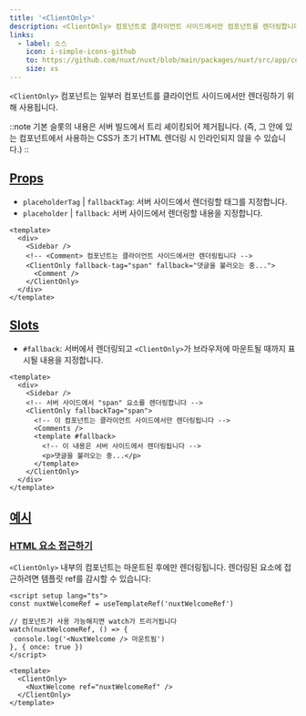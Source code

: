 ```yaml
---
title: '<ClientOnly>'
description: <ClientOnly> 컴포넌트로 클라이언트 사이드에서만 컴포넌트를 렌더링합니다.
links:
  - label: 소스
    icon: i-simple-icons-github
    to: https://github.com/nuxt/nuxt/blob/main/packages/nuxt/src/app/components/client-only.ts
    size: xs
---
```


`<ClientOnly>` 컴포넌트는 일부러 컴포넌트를 클라이언트 사이드에서만 렌더링하기 위해 사용됩니다.

::note
기본 슬롯의 내용은 서버 빌드에서 트리 셰이킹되어 제거됩니다. (즉, 그 안에 있는 컴포넌트에서 사용하는 CSS가 초기 HTML 렌더링 시 인라인되지 않을 수 있습니다.)
::

## [Props](#props)

- `placeholderTag` | `fallbackTag`: 서버 사이드에서 렌더링할 태그를 지정합니다.
- `placeholder` | `fallback`: 서버 사이드에서 렌더링할 내용을 지정합니다.

```vue
<template>
  <div>
    <Sidebar />
    <!-- <Comment> 컴포넌트는 클라이언트 사이드에서만 렌더링됩니다 -->
    <ClientOnly fallback-tag="span" fallback="댓글을 불러오는 중...">
      <Comment />
    </ClientOnly>
  </div>
</template>
```

## [Slots](#slots)

- `#fallback`: 서버에서 렌더링되고 `<ClientOnly>`가 브라우저에 마운트될 때까지 표시될 내용을 지정합니다.

```vue [pages/example.vue]
<template>
  <div>
    <Sidebar />
    <!-- 서버 사이드에서 "span" 요소를 렌더링합니다 -->
    <ClientOnly fallbackTag="span">
      <!-- 이 컴포넌트는 클라이언트 사이드에서만 렌더링됩니다 -->
      <Comments />
      <template #fallback>
        <!-- 이 내용은 서버 사이드에서 렌더링됩니다 -->
        <p>댓글을 불러오는 중...</p>
      </template>
    </ClientOnly>
  </div>
</template>
```

## [예시](#examples)

### [HTML 요소 접근하기](#accessing-html-elements)

`<ClientOnly>` 내부의 컴포넌트는 마운트된 후에만 렌더링됩니다. 렌더링된 요소에 접근하려면 템플릿 ref를 감시할 수 있습니다:

```vue [pages/example.vue]
<script setup lang="ts">
const nuxtWelcomeRef = useTemplateRef('nuxtWelcomeRef')

// 컴포넌트가 사용 가능해지면 watch가 트리거됩니다
watch(nuxtWelcomeRef, () => {
 console.log('<NuxtWelcome /> 마운트됨')
}, { once: true })
</script>

<template>
  <ClientOnly>
    <NuxtWelcome ref="nuxtWelcomeRef" />
  </ClientOnly>
</template>
```
